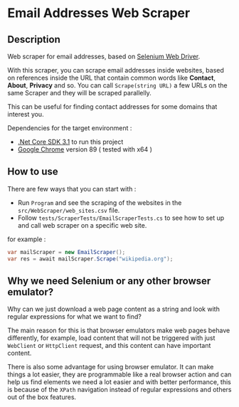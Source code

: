 # Email Addresses Web Scraper

## Description

Web scraper for email addresses, based on [Selenium Web Driver](https://www.selenium.dev/documentation/en/webdriver/).

With this scraper, you can scrape email addresses inside websites,
based on references inside the URL that contain common words like **Contact**, **About**, **Privacy** and so.
You can call `Scrape(string URL)` a few URLs on the same Scraper and they will be scraped parallelly.

This can be useful for finding contact addresses for some domains that interest you.


Dependencies for the target environment :

- [.Net Core SDK 3.1](https://dotnet.microsoft.com/download/dotnet-core/3.1) to run this project
- [Google Chrome](https://www.google.com/chrome/) version 89 ( tested with x64 )


## How to use

There are few ways that you can start with :

- Run `Program` and see the scraping of the websites in the `src/WebScraper/web_sites.csv` file.
- Follow `tests/ScraperTests/EmailScraperTests.cs` to see how to set up and call web scraper on a specific web site.

for example :

```csharp
var mailScraper = new EmailScraper();
var res = await mailScraper.Scrape("wikipedia.org");
```

## Why we need Selenium or any other browser emulator?

Why can we just download a web page content as a string and look with regular expressions for what we want to find?

The main reason for this is that browser emulators make web pages behave differently,
for example, load content that will not be triggered with just `WebClient` or `HttpClient` request, and this content can have important content.

There is also some advantage for using browser emulator.
It can make things a lot easier, they are programmable like a real browser action and can help us find elements we need a lot easier and with better performance,
this is because of the `XPath` navigation instead of regular expressions and others out of the box features.
